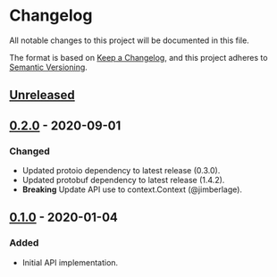 # Changelog
All notable changes to this project will be documented in this file.

The format is based on [Keep a Changelog](https://keepachangelog.com/en/1.0.0/),
and this project adheres to [Semantic Versioning](https://semver.org/spec/v2.0.0.html).

## [Unreleased]

## [0.2.0] - 2020-09-01
### Changed
- Updated protoio dependency to latest release (0.3.0).
- Updated protobuf dependency to latest release (1.4.2).
- **Breaking** Update API use to context.Context (@jimberlage).

## [0.1.0] - 2020-01-04
### Added
- Initial API implementation.

[Unreleased]: https://github.com/tessellator/fnrun/compare/v0.2.0...HEAD
[0.2.0]: https://github.com/tessellator/fnrun/compare/v0.1.0...v0.2.0
[0.1.0]: https://github.com/tessellator/fnrun/releases/tag/v0.1.0
